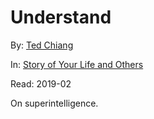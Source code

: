 # Understand

By: [Ted Chiang][]

In: [Story of Your Life and Others][]

Read: 2019-02

On superintelligence.

[Ted Chiang]: ../authors/ted-chiang.md
[Story of Your Life and Others]: ../books/story-of-your-life-and-others.md
